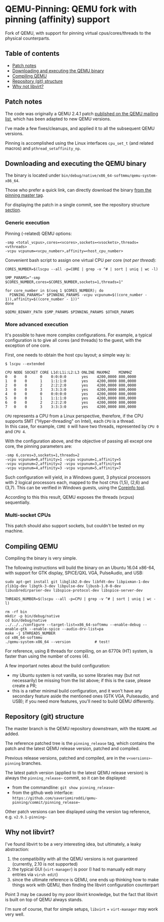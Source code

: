 # QEMU-Pinning: QEMU fork with pinning (affinity) support

Fork of QEMU, with support for pinning virtual cpus/cores/threads to the physical counterparts.

## Table of contents

- [Patch notes](#patch-notes)
- [Downloading and executing the QEMU binary](#downloading-and-executing-the-qemu-binary)
- [Compiling QEMU](#compiling-qemu)
- [Repository (git) structure](#repository-git-structure)
- [Why not libvirt?](#why-not-libvirt)

## Patch notes

The code was originally a QEMU 2.4.1 patch [published on the QEMU mailing list](https://www.mail-archive.com/qemu-discuss%40nongnu.org/msg02253.html), which has been adapted to new QEMU versions.

I've made a few fixes/cleanups, and applied it to all the subsequent QEMU versions.

Pinning is accomplished using the Linux interfaces `cpu_set_t` (and related macros) and `pthread_setaffinity_np`.

## Downloading and executing the QEMU binary

The binary is located under `bin/debug/native/x86_64-softmmu/qemu-system-x86_64`.

Those who prefer a quick link, can directly download the binary [from the pinning master tag](https://raw.githubusercontent.com/saveriomiroddi/qemu-pinning/pinning_release/bin/debug/native/x86_64-softmmu/qemu-system-x86_64).

For displaying the patch in a single commit, see the repository structure [section](#repository-git-structure).

### Generic execution

Pinning (-related) QEMU options:

    -smp <total_vcpus>,cores=<vcores>,sockets=<vsockets>,threads=<vthreads>
    -vcpu vcpunum=<vcpu_number>,affinity=<host_cpu_number>

Convenient bash script to assign one virtual CPU per core (*not per thread*):

    CORES_NUMBER=$(lscpu --all -p=CORE | grep -v ^# | sort | uniq | wc -l)

    SMP_PARAMS="-smp $CORES_NUMBER,cores=$CORES_NUMBER,sockets=1,threads=1"

    for core_number in $(seq 1 $CORES_NUMBER); do
      PINNING_PARAMS=" $PINNING_PARAMS -vcpu vcpunum=$((core_number - 1)),affinity=$((core_number - 1))"
    done

    $QEMU_BINARY_PATH $SMP_PARAMS $PINNING_PARAMS $OTHER_PARAMS

### More advanced execution

It's possible to have more complex configurations. For example, a typical configuration is to give all cores (and threads) to the guest, with the exception of one core.

First, one needs to obtain the host cpu layout; a simple way is:

    $ lscpu --extended

    CPU NODE SOCKET CORE L1d:L1i:L2:L3 ONLINE MAXMHZ    MINMHZ
    0   0    0      0    0:0:0:0       yes    4200,0000 800,0000
    1   0    0      1    1:1:1:0       yes    4200,0000 800,0000
    2   0    0      2    2:2:2:0       yes    4200,0000 800,0000
    3   0    0      3    3:3:3:0       yes    4200,0000 800,0000
    4   0    0      0    0:0:0:0       yes    4200,0000 800,0000
    5   0    0      1    1:1:1:0       yes    4200,0000 800,0000
    6   0    0      2    2:2:2:0       yes    4200,0000 800,0000
    7   0    0      3    3:3:3:0       yes    4200,0000 800,0000

`CPU` represents a CPU from a Linux perspective, therefore, if the CPU supports SMT ("Hyper-threading" on Intel), each `CPU` is a thread.  
In this case, for example, `CORE 0` will have two threads, represented by `CPU 0` and `CPU 4`.

With the configuration above, and the objective of passing all except one core, the pinning parameters are:

    -smp 6,cores=3,sockets=1,threads=2
    -vcpu vcpunum=0,affinity=1 -vcpu vcpunum=1,affinity=5
    -vcpu vcpunum=2,affinity=2 -vcpu vcpunum=3,affinity=6
    -vcpu vcpunum=4,affinity=3 -vcpu vcpunum=5,affinity=7

Such configuration will yield, in a Windows guest, 3 physical processors with 2 logical processors each, mapped to the host `CPU`s (1,5), (2,6) and (3,7).
This can be verified in Windows guests, using the [Coreinfo tool](https://docs.microsoft.com/en-us/sysinternals/downloads/coreinfo).

According to this this result, QEMU exposes the threads (vcpus) sequentially.

### Multi-socket CPUs

This patch should also support sockets, but couldn't be tested on my machine.

## Compiling QEMU

Compiling the binary is very simple.

The following instructions will build the binary on an Ubuntu 16.04 x86-64, with support for GTK display, SPICE/QXL VGA, PulseAudio, and USB:

    sudo apt-get install git libglib2.0-dev libfdt-dev libpixman-1-dev zlib1g-dev libgtk-3-dev libpulse-dev libusb-1.0-0-dev libusbredirparser-dev libspice-protocol-dev libspice-server-dev

    THREADS_NUMBER=$(lscpu --all -p=CPU | grep -v ^# | sort | uniq | wc -l)

    rm -rf bin
    mkdir -p bin/debug/native
    cd bin/debug/native
    ../../../configure --target-list=x86_64-softmmu --enable-debug --enable-gtk --enable-spice --audio-drv-list=pa
    make -j $THREADS_NUMBER
    cd x86_64-softmmu
    ./qemu-system-x86_64 --version           # test!

For reference, using 8 threads for compiling, on an 6770k (HT) system, is faster than using the number of cores (4).

A few important notes about the build configuration:

- my Ubuntu system is not vanilla, so some libraries may (but not necessarily) be missing from the list above; if this is the case, please create a PR;
- this is a rather minimal build configuration, and it won't have any secondary feature aside the mentioned ones (GTK VGA, Pulseaudio, and USB); if you need more features, you'll need to build QEMU differently.

## Repository (git) structure

The master branch is the QEMU repository downstream, with the `README.md` added.

The reference patched tree is the `pinning_release` tag, which contains the patch and the latest QEMU release version, patched and compiled.

Previous release versions, patched and compiled, are in the `v<versions>-pinning` branches.

The latest patch version (applied to the latest QEMU release version) is always the `pinning_release~` commit, so it can be displayed:

- from the commandline: `git show pinning_release~`
- from the github web interface: `https://github.com/saveriomiroddi/qemu-pinning/commit/pinning_release~`

Other patch versions can bee displayed using the version tag reference, e.g. `v2.9.1-pinning~`

## Why not libvirt?

I've found libvirt to be a very interesting idea, but ultimately, a leaky abstraction:

1. the compatibility with all the QEMU versions is not guaranteed (currently, 2.10 is not supported)
2. the typical GUI (`virt-manager`) is poor (I had to manually edit many entries via `virsh edit`)
3. since the ultimate reference is QEMU, one ends up thinking how to make things work with QEMU, then finding the libvirt configuration counterpart

Point 3 may be caused by my poor libvirt knowledge, but the fact that libvirt is built on top of QEMU always stands.

I'm sure of course, that for simple setups, `libvirt` + `virt-manager` may work very well.
